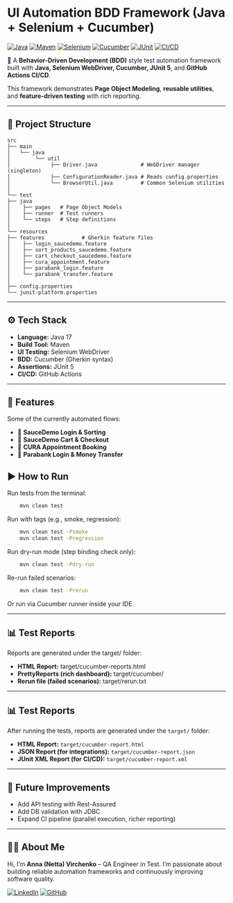 # UI Automation BDD Framework (Java + Selenium + Cucumber)
[![Java](https://img.shields.io/badge/Java-17-blue.svg)](https://www.oracle.com/java/technologies/javase/jdk17-archive-downloads.html)
[![Maven](https://img.shields.io/badge/Maven-3.9+-brightgreen.svg)](https://maven.apache.org/)
[![Selenium](https://img.shields.io/badge/Selenium-WebDriver-green.svg)](https://www.selenium.dev/)
[![Cucumber](https://img.shields.io/badge/Cucumber-BDD-orange.svg)](https://cucumber.io/)
[![JUnit](https://img.shields.io/badge/JUnit-5-red.svg)](https://junit.org/junit5/)
[![CI/CD](https://img.shields.io/badge/GitHub-Actions-blue.svg)](https://docs.github.com/en/actions)

🚀 A **Behavior-Driven Development (BDD)** style test automation framework built with **Java, Selenium WebDriver, Cucumber, JUnit 5**, and **GitHub Actions CI/CD**.

This framework demonstrates **Page Object Modeling**, **reusable utilities**, and **feature-driven testing** with rich reporting.

---

## 📂 Project Structure
```
src
├── main
│   └── java
│        └── util
│             ├── Driver.java              # WebDriver manager (singleton)
│             ├── ConfigurationReader.java # Reads config.properties
│             └── BrowserUtil.java         # Common Selenium utilities
│
└── test
├── java
│    ├── pages   # Page Object Models
│    ├── runner  # Test runners
│    └── steps   # Step definitions
│
└── resources
├── features            # Gherkin feature files
│    ├── login_saucedemo.feature
│    ├── sort_products_saucedemo.feature
│    ├── cart_checkout_saucedemo.feature
│    ├── cura_appointment.feature
│    ├── parabank_login.feature
│    └── parabank_transfer.feature
│
├── config.properties
└── junit-platform.properties
```
---

## ⚙️ Tech Stack
- **Language:** Java 17
- **Build Tool:** Maven
- **UI Testing:** Selenium WebDriver
- **BDD:** Cucumber (Gherkin syntax)
- **Assertions:** JUnit 5
- **CI/CD:** GitHub Actions

---

## 📝 Features
Some of the currently automated flows:
- 🔐 **SauceDemo Login & Sorting**
- 🛒 **SauceDemo Cart & Checkout**
- 🏥 **CURA Appointment Booking**
- 🏦 **Parabank Login & Money Transfer**


## ▶️ How to Run

Run tests from the terminal:
```bash 
    mvn clean test
```
Run with tags (e.g., smoke, regression):
```bash
    mvn clean test -Psmoke
    mvn clean test -Pregression
```
Run dry-run mode (step binding check only):
```bash
    mvn clean test -Pdry-run
```
Re-run failed scenarios:
```bash
    mvn clean test -Prerun
```
Or run via Cucumber runner inside your IDE.

---
## 📊 Test Reports

Reports are generated under the target/ folder:
- **HTML Report:** target/cucumber-reports.html
- **PrettyReports (rich dashboard):** target/cucumber/
- **Rerun file (failed scenarios):** target/rerun.txt

---
## 📊 Test Reports

After running the tests, reports are generated under the `target/` folder:

- **HTML Report:** `target/cucumber-report.html`  
- **JSON Report (for integrations):** `target/cucumber-report.json`  
- **JUnit XML Report (for CI/CD):** `target/cucumber-report.xml`
  
---

## 📌 Future Improvements

- Add API testing with Rest-Assured
- Add DB validation with JDBC
- Expand CI pipeline (parallel execution, richer reporting)

---

## 👩‍💻 About Me

Hi, I’m **Anna (Netta) Virchenko** – QA Engineer in Test.
I’m passionate about building reliable automation frameworks and continuously improving software quality.

[![LinkedIn](https://img.shields.io/badge/LinkedIn-Profile-blue)](https://www.linkedin.com/in/anna-virchenko-work)
[![GitHub](https://img.shields.io/badge/GitHub-Profile-black)](https://github.com/annavirchenkowork-coder)


